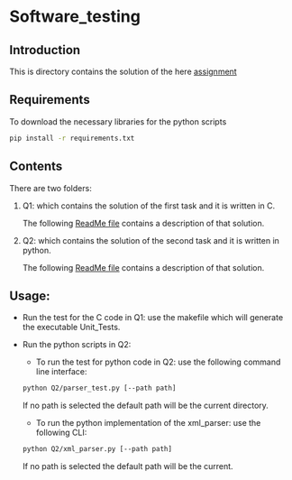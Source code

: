 # Software_testing

## Introduction
This is directory contains the solution of the here [assignment](SW_and_HW_functional_verification_Home_assignment_v16.pdf)



## Requirements

To download the necessary libraries for the python scripts

```bash
pip install -r requirements.txt
```

## Contents

  There are two folders:
  1. Q1: which contains the solution of the first task and it is written in C.

      The following [ReadMe file](Q1/ReadMe.md) contains a description of that solution.

  1. Q2: which contains the solution of the second task and it is written in python.

      The following [ReadMe file](Q2/ReadMe.md) contains a description of that solution.

## Usage:

* Run the test for the C code in Q1:
 use the makefile which will generate the executable Unit_Tests.

* Run the python scripts in Q2:

  - To run the test for python code in Q2:
  use the following command line interface:

  ```bash
  python Q2/parser_test.py [--path path]
  ```
  If no path is selected the default path will be the current directory.

  - To run the python implementation of the xml_parser:
  use the following CLI:

  ```bash
  python Q2/xml_parser.py [--path path]
  ```

  If no path is selected the default path will be the current.
